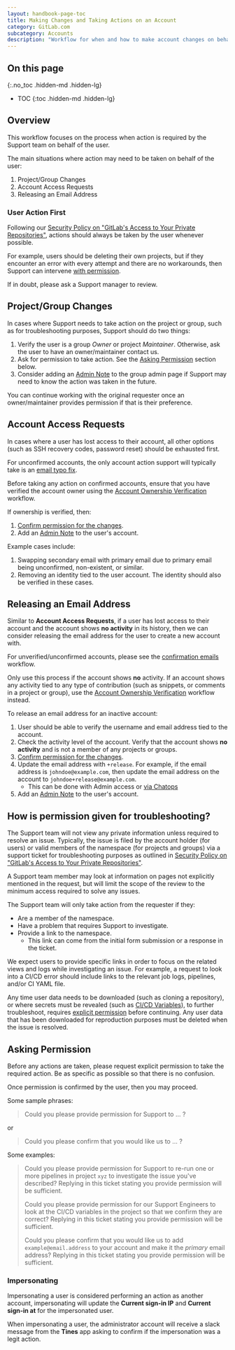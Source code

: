 ```yaml
---
layout: handbook-page-toc
title: Making Changes and Taking Actions on an Account
category: GitLab.com
subcategory: Accounts
description: "Workflow for when and how to make account changes on behalf of a customer"
---
```


## On this page
{:.no_toc .hidden-md .hidden-lg}

- TOC
{:toc .hidden-md .hidden-lg}

## Overview

This workflow focuses on the process when action is required by the Support team on behalf of the user.

The main situations where action may need to be taken on behalf of the user:

1. Project/Group Changes
1. Account Access Requests
1. Releasing an Email Address

### User Action First

Following our [Security Policy on "GitLab's Access to Your Private Repositories"](/security/faq), actions should always be taken by the user whenever possible.

For example, users should be deleting their own projects, but if they encounter an error with every attempt and there are no workarounds, then Support can intervene [with permission](#asking-permission).

If in doubt, please ask a Support manager to review.

## Project/Group Changes

In cases where Support needs to take action on the project or group, such as for troubleshooting purposes, Support should do two things:

1. Verify the user is a group _Owner_ or project _Maintainer_. Otherwise, ask the user to have an owner/maintainer contact us.
1. Ask for permission to take action. See the [Asking Permission](#asking-permission) section below.
1. Consider adding an [Admin Note](/handbook/support/workflows/admin_note.html) to the group admin page if Support may need to know the action was taken in the future.

You can continue working with the original requester once an owner/maintainer provides permission if that is their preference.

## Account Access Requests

In cases where a user has lost access to their account, all other options (such as SSH recovery codes, password reset) should be exhausted first.

For unconfirmed accounts, the only account action support will typically take is an [email typo fix](confirmation_emails.html.md#typo-fix).

Before taking any action on confirmed accounts, ensure that you have verified the account owner using the [Account Ownership Verification](/handbook/support/workflows/account_verification.html) workflow.

If ownership is verified, then:

1. [Confirm permission for the changes](#asking-permission).
1. Add an [Admin Note](/handbook/support/workflows/admin_note.html) to the user's account.

Example cases include:

1. Swapping secondary email with primary email due to primary email being unconfirmed, non-existent, or similar.
1. Removing an identity tied to the user account. The identity should also be verified in these cases.

## Releasing an Email Address

Similar to **Account Access Requests**, if a user has lost access to their account and the account shows **no activity** in its history, then we can consider releasing the email address for the user to create a new account with.

For unverified/unconfirmed accounts, please see the [confirmation emails](confirmation_emails.html) workflow.

Only use this process if the account shows **no** activity. If an account shows any activity tied to any type of contribution (such as snippets, or comments in a project or group), use the [Account Ownership Verification](account_verification.html) workflow instead.

To release an email address for an inactive account:

1. User should be able to verify the username and email address tied to the account.
1. Check the activity level of the account. Verify that the account shows **no activity** and is not a member of any projects or groups.
1. [Confirm permission for the changes](#asking-permission).
1. Update the email address with `+release`. For example, if the email address is `johndoe@example.com`, then update the email address on the account to `johndoe+release@example.com`.
    - This can be done with Admin access or [via Chatops](./chatops.html#Update-a-Users-Primary-Email)
1. Add an [Admin Note](admin_note.html) to the user's account.

## How is permission given for troubleshooting?

The Support team will not view any private information unless required to resolve an issue. Typically, the issue is filed by the account holder (for users) or valid members of the namespace (for projects and groups) via a support ticket for troubleshooting purposes as outlined in [Security Policy on "GitLab's Access to Your Private Repositories"](/security/faq).

A Support team member may look at information on pages not explicitly mentioned in the request, but will limit the scope of the review to the minimum access required to solve any issues.

The Support team will only take action from the requester if they:
- Are a member of the namespace.
- Have a problem that requires Support to investigate.
- Provide a link to the namespace.
  - This link can come from the initial form submission or a response in the ticket.

We expect users to provide specific links in order to focus on the related views and logs while investigating an issue. For example, a request to look into a CI/CD error should include links to the relevant job logs, pipelines, and/or CI YAML file.

Any time user data needs to be downloaded (such as cloning a repository), or where secrets must be revealed (such as [CI/CD Variables](https://docs.gitlab.com/ee/ci/variables/)), to further troubleshoot, requires [explicit permission](#asking-permission) before continuing. Any user data that has been downloaded for reproduction purposes must be deleted when the issue is resolved.

## Asking Permission

Before any actions are taken, please request explicit permission to take the required action. Be as specific as possible so that there is no confusion.

Once permission is confirmed by the user, then you may proceed.

Some sample phrases:

> Could you please provide permission for Support to ... ?

or

> Could you please confirm that you would like us to ... ?

Some examples:

> Could you please provide permission for Support to re-run one or more pipelines in project `xyz` to investigate the issue you've described? Replying in this ticket stating you provide permission will be sufficient.
>
> Could you please provide permission for our Support Engineers to look at the CI/CD variables in the project so that we confirm they are correct? Replying in this ticket stating you provide permission will be sufficient.
>
> Could you please confirm that you would like us to add `example@email.address` to your account and make it the _primary_ email address? Replying in this ticket stating you provide permission will be sufficient.

### Impersonating

Impersonating a user is considered performing an action as another account, impersonating will update the **Current sign-in IP** and **Current sign-in at** for the impersonated user.

When impersonating a user, the administrator account will receive a slack message from the **Tines** app asking to confirm if the impersonation was a legit action.
